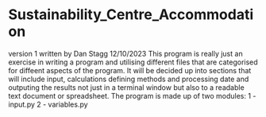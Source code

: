 # Sustainability_Centre_Accommodation
version 1 written by Dan Stagg 12/10/2023
This program is really just  an exercise in writing a program and utilising different files that are categorised for diffeent aspects of the program.
It will be decided up into sections that will include input, calculations defining methods and processing date and outputing the results not just in a terminal window but also to a readable text document or spreadsheet.
The program is made up of two modules:
1 - input.py
2 - variables.py
